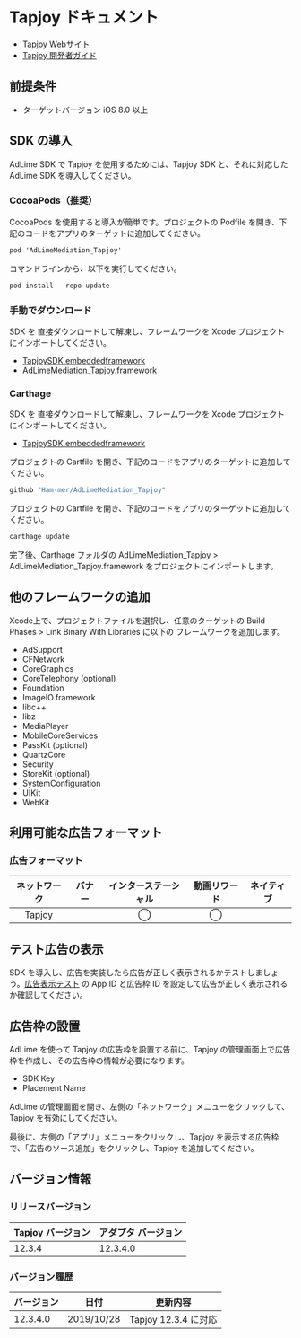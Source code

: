 # Tapjoy ドキュメント
- [Tapjoy Webサイト](https://www.tapjoy.com/)
- [Tapjoy 開発者ガイド](https://dev.tapjoy.com/sdk-integration/ios/getting-started-guide-publishers-ios/)

## 前提条件
- ターゲットバージョン iOS 8.0 以上

## SDK の導入
AdLime SDK で Tapjoy を使用するためには、Tapjoy SDK と、それに対応した AdLime SDK を導入してください。

### CocoaPods（推奨）

CocoaPods を使用すると導入が簡単です。プロジェクトの Podfile を開き、下記のコードをアプリのターゲットに追加してください。
```objectivec
pod 'AdLimeMediation_Tapjoy'
```

コマンドラインから、以下を実行してください。
```objectivec
pod install --repo-update
```

### 手動でダウンロード
SDK を 直接ダウンロードして解凍し、フレームワークを Xcode プロジェクトにインポートしてください。
- [TapjoySDK.embeddedframework](https://s3.amazonaws.com/tapjoy/sdks/TapjoySDK_iOS_v12.3.4.zip)
- [AdLimeMediation_Tapjoy.framework](https://github.com/Ham-mer/AdLime-iOS-Pub/raw/master/DownloadZip/AdLimeMediation_Tapjoy/12.3.4.0.zip)

### Carthage
SDK を 直接ダウンロードして解凍し、フレームワークを Xcode プロジェクトにインポートしてください。
- [TapjoySDK.embeddedframework](https://s3.amazonaws.com/tapjoy/sdks/TapjoySDK_iOS_v12.3.4.zip)

プロジェクトの Cartfile を開き、下記のコードをアプリのターゲットに追加してください。
```objectivec
github "Ham-mer/AdLimeMediation_Tapjoy"
```

プロジェクトの Cartfile を開き、下記のコードをアプリのターゲットに追加してください。
```objectivec
carthage update
```

完了後、Carthage フォルダの AdLimeMediation_Tapjoy > AdLimeMediation_Tapjoy.framework をプロジェクトにインポートします。

## 他のフレームワークの追加
Xcode上で、プロジェクトファイルを選択し、任意のターゲットの Build Phases > Link Binary With Libraries に以下の フレームワークを追加します。

- AdSupport
- CFNetwork
- CoreGraphics
- CoreTelephony  (optional)
- Foundation
- ImageIO.framework
- libc++
- libz
- MediaPlayer
- MobileCoreServices
- PassKit     (optional)
- QuartzCore    
- Security
- StoreKit     (optional)
- SystemConfiguration
- UIKit
- WebKit

## 利用可能な広告フォーマット

### 広告フォーマット
|ネットワーク|バナー|インターステーシャル|動画リワード|ネイティブ|
|:--------:|:---:|:--------------:|:---------:|:------:|
|Tapjoy    |     | ◯              |    ◯      |        |

## テスト広告の表示
SDK を導入し、広告を実装したら広告が正しく表示されるかテストしましょう。[広告表示テスト](./test.md#Tapjoy) の App ID と広告枠 ID を設定して広告が正しく表示されるか確認してください。


## 広告枠の設置

AdLime を使って Tapjoy の広告枠を設置する前に、Tapjoy の管理画面上で広告枠を作成し、その広告枠の情報が必要になります。
- SDK Key
- Placement Name

AdLime の管理画面を開き、左側の「ネットワーク」メニューをクリックして、Tapjoy を有効にしてください。

最後に、左側の「アプリ」メニューをクリックし、Tapjoy を表示する広告枠で、「広告のソース追加」をクリックし、Tapjoy を追加してください。

## バージョン情報

### リリースバージョン
| Tapjoy バージョン | アダプタ バージョン |
|:-----------------|:----------------|
| 12.3.4           | 12.3.4.0        |

### バージョン履歴
| バージョン        | 日付       | 更新内容                           |
|-----------------|------------|----------------------------------|
| 12.3.4.0        | 2019/10/28 | Tapjoy 12.3.4  に対応             |
